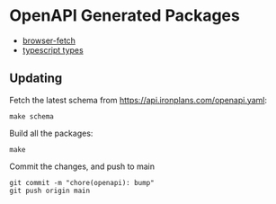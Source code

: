 # OpenAPI Generated Packages

- [browser-fetch](./api)
- [typescript types](./types)

## Updating

Fetch the latest schema from https://api.ironplans.com/openapi.yaml:

```
make schema
```

Build all the packages:

```
make
```

Commit the changes, and push to main

```
git commit -m "chore(openapi): bump"
git push origin main
```

